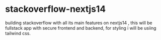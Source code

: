 # stackoverflow-nextjs14
building stackoverflow with all its main features on nextjs14 , this will be fullstack app with secure frontend and backend, for styling i will be usiing tailwind css.
